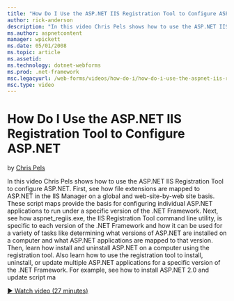 ```yaml
---
title: "How Do I Use the ASP.NET IIS Registration Tool to Configure ASP.NET | Microsoft Docs"
author: rick-anderson
description: "In this video Chris Pels shows how to use the ASP.NET IIS Registration Tool to configure ASP.NET. First, see how file extensions are mapped to ASP.NET in the..."
ms.author: aspnetcontent
manager: wpickett
ms.date: 05/01/2008
ms.topic: article
ms.assetid: 
ms.technology: dotnet-webforms
ms.prod: .net-framework
msc.legacyurl: /web-forms/videos/how-do-i/how-do-i-use-the-aspnet-iis-registration-tool-to-configure-aspnet
msc.type: video
---
```

How Do I Use the ASP.NET IIS Registration Tool to Configure ASP.NET
====================
by [Chris Pels](https://twitter.com/chrispels)

In this video Chris Pels shows how to use the ASP.NET IIS Registration Tool to configure ASP.NET. First, see how file extensions are mapped to ASP.NET in the IIS Manager on a global and web-site-by-web site basis. These script maps provide the basis for configuring individual ASP.NET applications to run under a specific version of the .NET Framework. Next, see how aspnet\_regiis.exe, the IIS Registration Tool command line utility, is specific to each version of the .NET Framework and how it can be used for a variety of tasks like determining what versions of ASP.NET are installed on a computer and what ASP.NET applications are mapped to that version. Then, learn how install and uninstall ASP.NET on a computer using the registration tool. Also learn how to use the registration tool to install, uninstall, or update multiple ASP.NET applications for a specific version of the .NET Framework. For example, see how to install ASP.NET 2.0 and update script ma

[&#9654; Watch video (27 minutes)](https://channel9.msdn.com/Blogs/ASP-NET-Site-Videos/how-do-i-use-the-aspnet-iis-registration-tool-to-configure-aspnet)